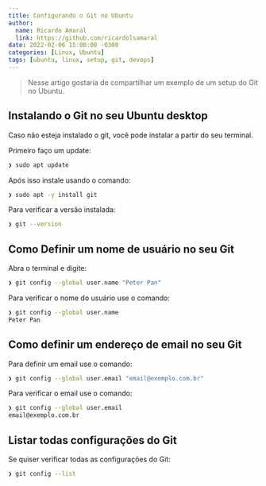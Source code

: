 ```yaml
---
title: Configurando o Git no Ubuntu
author:
  name: Ricardo Amaral
  link: https://github.com/ricardolsamaral
date: 2022-02-06 15:00:00 -0300
categories: [Linux, Ubuntu]
tags: [ubuntu, linux, setup, git, devops]
---
```


> Nesse artigo gostaria de compartilhar um exemplo de um setup do Git no Ubuntu.

## Instalando o Git no seu Ubuntu desktop

Caso não esteja instalado o git, você pode instalar a partir do seu terminal.

Primeiro faço um update:
```bash
❯ sudo apt update
```

Após isso instale usando o comando:
```bash
❯ sudo apt -y install git
```

Para verificar a versão instalada: 
```bash
❯ git --version
```

## Como Definir um nome de usuário no seu Git

Abra o terminal e digite:
```bash
❯ git config --global user.name "Peter Pan"
```

Para verificar o nome do usuário use o comando:
```bash
❯ git config --global user.name
Peter Pan
```

##  Como definir um endereço de email no seu Git

Para definir um email use o comando:
```bash
❯ git config --global user.email "email@exemplo.com.br"
```

Para verificar o email use o comando:
```bash
❯ git config --global user.email
email@exemplo.com.br
```
## Listar todas configurações do Git

Se quiser verificar todas as configurações do Git:
```bash
❯ git config --list
```